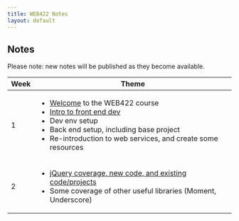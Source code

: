 ```yaml
---
title: WEB422 Notes
layout: default
---
```


## Notes

Please note: new notes will be published as they become available.  

<table>
<thead>
<tr>
<th>Week</th>
<th>Theme</th>
</tr>
</thead>
<tbody>
<tr>
<td>1</td>
<td><ul><li><a href="welcome">Welcome</a> to the WEB422 course</li>
<li><a href="/web422/notes/week1">Intro to front end dev</a></li>
<li>Dev env setup</li>
<li>Back end setup, including base project</li>
<li>Re-introduction to web services, and create some resources</li></td>
</tr>
<tr>
<td>2</td>
<td><ul>
<li><a href="/web422/notes/week02">jQuery coverage, new code, and existing code/projects</a></li><li>Some coverage of other useful libraries (Moment, Underscore)</li>
</ul></td>
</tr>
</tbody>
</table>

